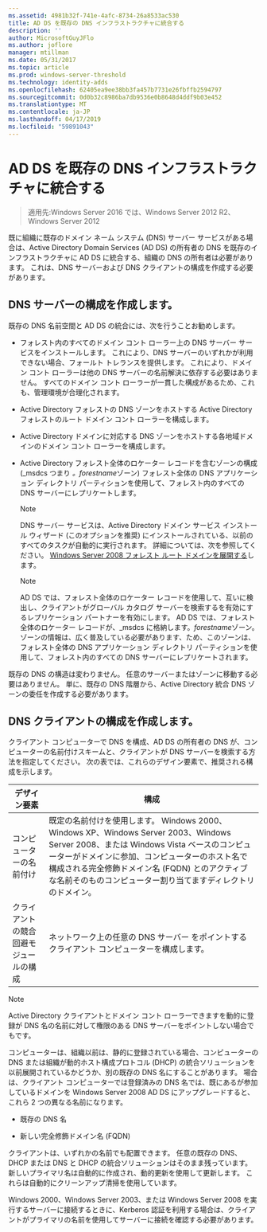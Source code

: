 ```yaml
---
ms.assetid: 4981b32f-741e-4afc-8734-26a8533ac530
title: AD DS を既存の DNS インフラストラクチャに統合する
description: ''
author: MicrosoftGuyJFlo
ms.author: joflore
manager: mtillman
ms.date: 05/31/2017
ms.topic: article
ms.prod: windows-server-threshold
ms.technology: identity-adds
ms.openlocfilehash: 62405ea9ee38bb3fa457b7731e26fbffb2594797
ms.sourcegitcommit: 0d0b32c8986ba7db9536e0b8648d4ddf9b03e452
ms.translationtype: MT
ms.contentlocale: ja-JP
ms.lasthandoff: 04/17/2019
ms.locfileid: "59891043"
---
```

# <a name="integrating-ad-ds-into-an-existing-dns-infrastructure"></a>AD DS を既存の DNS インフラストラクチャに統合する

>適用先:Windows Server 2016 では、Windows Server 2012 R2、Windows Server 2012

既に組織に既存のドメイン ネーム システム (DNS) サーバー サービスがある場合は、Active Directory Domain Services (AD DS) の所有者の DNS を既存のインフラストラクチャに AD DS に統合する、組織の DNS の所有者は必要があります。 これは、DNS サーバーおよび DNS クライアントの構成を作成する必要があります。  
  
## <a name="creating-a-dns-server-configuration"></a>DNS サーバーの構成を作成します。  
既存の DNS 名前空間と AD DS の統合には、次を行うことお勧めします。  
  
-   フォレスト内のすべてのドメイン コント ローラー上の DNS サーバー サービスをインストールします。 これにより、DNS サーバーのいずれかが利用できない場合、フォールト トレランスを提供します。 これにより、ドメイン コント ローラーは他の DNS サーバーの名前解決に依存する必要はありません。 すべてのドメイン コント ローラーが一貫した構成があるため、これも、管理環境が合理化されます。  
  
-   Active Directory フォレストの DNS ゾーンをホストする Active Directory フォレストのルート ドメイン コント ローラーを構成します。  
  
-   Active Directory ドメインに対応する DNS ゾーンをホストする各地域ドメインのドメイン コント ローラーを構成します。  
  
-   Active Directory フォレスト全体のロケーター レコードを含むゾーンの構成 (_msdcs つまり *。forestname*ゾーン) フォレスト全体の DNS アプリケーション ディレクトリ パーティションを使用して、フォレスト内のすべての DNS サーバーにレプリケートします。  
  
    > [!NOTE]  
    > DNS サーバー サービスは、Active Directory ドメイン サービス インストール ウィザード (このオプションを推奨) にインストールされている、以前のすべてのタスクが自動的に実行されます。 詳細については、次を参照してください。 [Windows Server 2008 フォレスト ルート ドメインを展開する](https://technet.microsoft.com/library/cc731174.aspx)します。  
  
    > [!NOTE]  
    > AD DS では、フォレスト全体のロケーター レコードを使用して、互いに検出し、クライアントがグローバル カタログ サーバーを検索するを有効にするレプリケーション パートナーを有効にします。 AD DS では、フォレスト全体のロケーター レコードが、_msdcs に格納します。*forestname*ゾーン。 ゾーンの情報は、広く普及している必要があります、ため、このゾーンは、フォレスト全体の DNS アプリケーション ディレクトリ パーティションを使用して、フォレスト内のすべての DNS サーバーにレプリケートされます。  
  
既存の DNS の構造は変わりません。 任意のサーバーまたはゾーンに移動する必要はありません。 単に、既存の DNS 階層から、Active Directory 統合 DNS ゾーンの委任を作成する必要があります。  
  
## <a name="creating-the-dns-client-configuration"></a>DNS クライアントの構成を作成します。  
クライアント コンピューターで DNS を構成、AD DS の所有者の DNS が、コンピューターの名前付けスキームと、クライアントが DNS サーバーを検索する方法を指定してください。 次の表では、これらのデザイン要素で、推奨される構成を示します。  
  
|デザイン要素|構成|  
|------------------|-----------------|  
|コンピューターの名前付け|既定の名前付けを使用します。 Windows 2000、Windows XP、Windows Server 2003、Windows Server 2008、または Windows Vista ベースのコンピューターがドメインに参加、コンピューターのホスト名で構成される完全修飾ドメイン名 (FQDN) とのアクティブな名前そのものコンピューター割り当てますディレクトリのドメイン。|  
|クライアントの競合回避モジュールの構成|ネットワーク上の任意の DNS サーバー をポイントするクライアント コンピューターを構成します。|  
  
> [!NOTE]  
> Active Directory クライアントとドメイン コント ローラーできますを動的に登録が DNS 名の名前に対して権限のある DNS サーバーをポイントしない場合でもです。  
  
コンピューターは、組織以前は、静的に登録されている場合、コンピューターの DNS または組織が動的ホスト構成プロトコル (DHCP) の統合ソリューションを以前展開されているかどうか、別の既存の DNS 名にすることがあります。 場合は、クライアント コンピューターでは登録済みの DNS 名では、既にあるが参加しているドメインを Windows Server 2008 AD DS にアップグレードすると、これら 2 つの異なる名前になります。  
  
-   既存の DNS 名  
  
-   新しい完全修飾ドメイン名 (FQDN)  
  
クライアントは、いずれかの名前でも配置できます。 任意の既存の DNS、DHCP または DNS と DHCP の統合ソリューションはそのまま残っています。 新しいプライマリ名は自動的に作成され、動的更新を使用して更新します。 これらは自動的にクリーンアップ清掃を使用しています。  
  
Windows 2000、Windows Server 2003、または Windows Server 2008 を実行するサーバーに接続するときに、Kerberos 認証を利用する場合は、クライアントがプライマリの名前を使用してサーバーに接続を確認する必要があります。  
  


